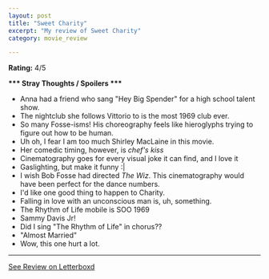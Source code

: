 ```yaml
---
layout: post
title: "Sweet Charity"
excerpt: "My review of Sweet Charity"
category: movie_review

---
```


**Rating:** 4/5

<b>*** Stray Thoughts / Spoilers ***</b>
* Anna had a friend who sang "Hey Big Spender" for a high school talent show.
* The nightclub she follows Vittorio to is the most 1969 club ever.
* So many Fosse-isms! His choreography feels like hieroglyphs trying to figure out how to be human.
* Uh oh, I fear I am too much Shirley MacLaine in this movie.
* Her comedic timing, however, is *chef's kiss*
* Cinematography goes for every visual joke it can find, and I love it
* Gaslighting, but make it funny :|
* I wish Bob Fosse had directed <i>The Wiz</i>. This cinematography would have been perfect for the dance numbers.
* I'd like one good thing to happen to Charity.
* Falling in love with an unconscious man is, uh, something.
* The Rhythm of Life mobile is SOO 1969
* Sammy Davis Jr!
* Did I sing "The Rhythm of Life" in chorus??
* "Almost Married"
* Wow, this one hurt a lot.

<hr>

[See Review on Letterboxd](https://boxd.it/9ffBNB)
